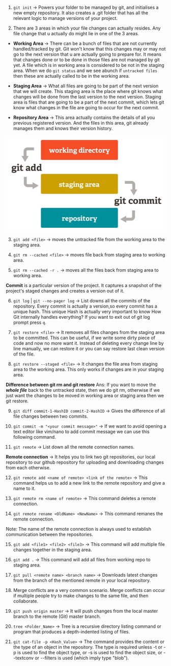 1. `git init` -> Powers your folder to be managed by git, and initialises a new empty
   repository. It also creates a .git folder that has all the relevant logic to manage
   versions of your project.

2. There are 3 areas in which your file changes can actually resides. Any file change that u actually do might lie in one of the 3 areas.

- **Working Area** -> There can be a bunch of files that are not currently handled/tracked by git. Git won't know that this changes may or may not go to the next version that u are actually going to prepare for.
  It means that changes done or to be done in those files are not managed by git yet. A file
  which is in working area is considered to be not in the staging area. When we do `git status`
  and we see abunch if `untracked files` then these are actually called to be in the working area.

- **Staging Area** -> What all files are going to be part of the next version that we will create.
  This staging area is the place where git knows what changes will be done from the last version to
  the next version. Staging area is files that are going to be a part of the next commit, which lets git know what changes in the file are going to occur for the next commit.

- **Repository Area** -> This area actually contains the details of all you previous registered version.
  And the files in this area, git already manages them and knows their version history.

<img src="Working%20Area%20-%20Staging%20Area%20-%20Repository.PNG"  width="500" height="300">


3. `git add <file>` -> moves the untracked file from the working area to the staging area.

4. `git rm --cached <file>` -> moves file back from staging area to working area.

5. `git rm --cached -r .` -> moves all the files back from staging area to working area.

**Commit** is a particular version of the project. It captures a snapshot of the project's staged
changes and creates a version out of it.

6. `git log` | `git --no-pager log` -> List downs all the commits of the repository. Every commit is actually a version,so every commit has a unique hash. This unique Hash is actually very important to know How Git internally handles everything? If you want to exit out of git log prompt
   press `q`.

7. `git restore <file>` -> It removes all files changes from the staging area to be committed. This can
   be useful, if we write some dirty piece of code and now no more want it. Instead of deleting every change
   line by line manually, we can restore it or you can say restore last clean version of the file.

8. `git restore --staged <file>` -> It changes the file area from staging area to the working area.
   This only works if changes are in your staging area.

**Difference between git rm and git restore**
Ans: If you want to move the **_whole file_** back to the untracked state, then we do git rm, otherwise if we
just want the changes to be moved in working area or staging area then we git restore.

9. `git diff commit-1-HashID commit-2-HashID` -> Gives the difference of all file changes between two commits.

10. `git commit -m "<your commit message>"` -> If we want to avoid opening a text editor like vim/nano to
    add commit message we can use this following command.

11. `git remote` -> List down all the remote connection names.

**Remote connection** -> It helps you to link two git repositories, our local repository to our github repository for uploading and downloading changes
from each otherwise.

12. `git remote add <name of remote> <link of the remote>` -> This command helps us to add a new link to the
    remote repository and give a name to it.

13. `git remote rm <name of remote>` -> This command deletes a remote connection.

14. `git remote rename <OldName> <NewName>` -> This command remanes the remote connection.

Note: The name of the remote connection is always used to establish communication between the repositories.

15. `git add <file1> <file2> <file3>` -> This command will add multiple file changes together in the
    staging area.

16. `git add .` -> This command will add all files from working repo to staging area.

17. `git pull <remote name> <branch name>` -> Downloads latest changes from the branch of the mentioned remote in your local repository.

18. Merge conflicts are a very common scenario. Merge conflicts can occur if multiple people try to make changes to the same file, and then collaborate.

19. `git push origin master` -> It will push changes from the local master branch to the remote (Git) master branch.

20. `tree <Folder_Name>` -> Tree is a recursive directory listing command or program that produces a depth-indented listing of files.

21. `git cat-file -p <Hash_Value>` -> The command provides the content or the type of an object in the repository. The type is required unless -t or -p is used to find the object type, or -s is used to find the object size, or --textconv or --filters is used (which imply type "blob").
